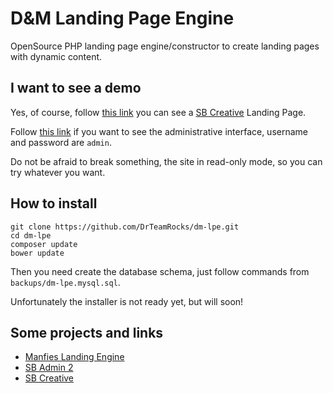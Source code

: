 # D&M Landing Page Engine

OpenSource PHP landing page engine/constructor to create landing pages with dynamic content.

## I want to see a demo

Yes, of course, follow [this link](http://dm.drteam.rocks) you can see a [SB Creative](https://github.com/BlackrockDigital/startbootstrap-creative) Landing Page.

Follow [this link](http://dm.drteam.rocks/auth/login) if you want to see the administrative interface, username and password are `admin`.

Do not be afraid to break something, the site in read-only mode, so you can try whatever you want.

## How to install

    git clone https://github.com/DrTeamRocks/dm-lpe.git
    cd dm-lpe
    composer update
    bower update

Then you need create the database schema, just follow commands from `backups/dm-lpe.mysql.sql`.

Unfortunately the installer is not ready yet, but will soon!

## Some projects and links

* [Manfies Landing Engine](https://github.com/Manfies/mle)
* [SB Admin 2](https://github.com/BlackrockDigital/startbootstrap-sb-admin-2.git)
* [SB Creative](https://github.com/BlackrockDigital/startbootstrap-creative)
